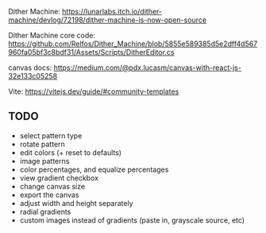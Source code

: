 Dither Machine:
https://lunarlabs.itch.io/dither-machine/devlog/72198/dither-machine-is-now-open-source

Dither Machine core code:
https://github.com/Relfos/Dither_Machine/blob/5855e589385d5e2dff4d567960fa05bf3c8bdf31/Assets/Scripts/DitherEditor.cs

canvas docs:
https://medium.com/@pdx.lucasm/canvas-with-react-js-32e133c05258

Vite:
https://vitejs.dev/guide/#community-templates

## TODO

- select pattern type
- rotate pattern
- edit colors (+ reset to defaults)
- image patterns
- color percentages, and equalize percentages
- view gradient checkbox
- change canvas size
- export the canvas
- adjust width and height separately
- radial gradients
- custom images instead of gradients (paste in, grayscale source, etc)
